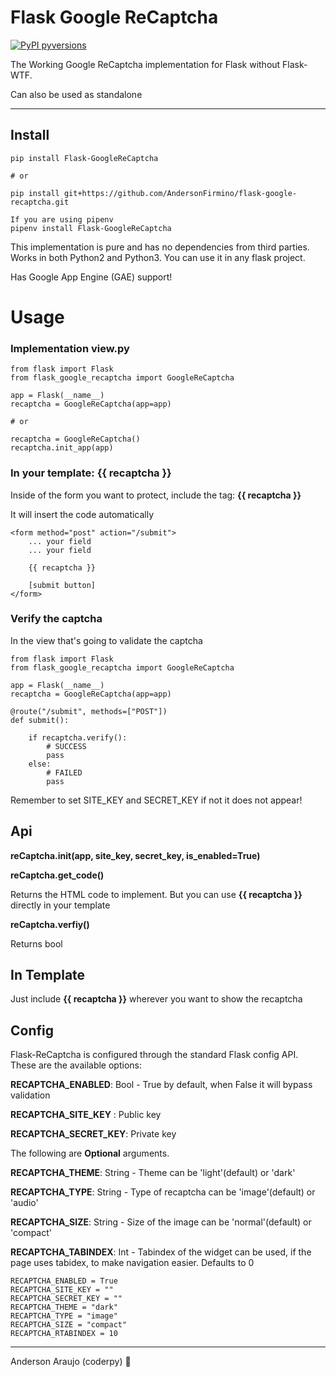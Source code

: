 # Flask Google ReCaptcha

[![PyPI pyversions](https://img.shields.io/pypi/pyversions/ansicolortags.svg)](https://pypi.python.org/pypi/ansicolortags/)

The Working Google ReCaptcha implementation for Flask without Flask-WTF.

Can also be used as standalone

---

## Install
    pip install Flask-GoogleReCaptcha

    # or

    pip install git+https://github.com/AndersonFirmino/flask-google-recaptcha.git

    If you are using pipenv
    pipenv install Flask-GoogleReCaptcha


This implementation is pure and has no dependencies from third parties. Works in both Python2 and Python3.
You can use it in any flask project.

Has Google App Engine (GAE) support!


# Usage

### Implementation view.py

    from flask import Flask
    from flask_google_recaptcha import GoogleReCaptcha

    app = Flask(__name__)
    recaptcha = GoogleReCaptcha(app=app)

    # or

    recaptcha = GoogleReCaptcha()
    recaptcha.init_app(app)


### In your template: **{{ recaptcha }}**

Inside of the form you want to protect, include the tag: **{{ recaptcha }}**

It will insert the code automatically


    <form method="post" action="/submit">
        ... your field
        ... your field

        {{ recaptcha }}

        [submit button]
    </form>




### Verify the captcha

In the view that's going to validate the captcha

    from flask import Flask
    from flask_google_recaptcha import GoogleReCaptcha

    app = Flask(__name__)
    recaptcha = GoogleReCaptcha(app=app)

    @route("/submit", methods=["POST"])
    def submit():

        if recaptcha.verify():
            # SUCCESS
            pass
        else:
            # FAILED
            pass


Remember to set SITE_KEY and SECRET_KEY if not it does not appear!

## Api

**reCaptcha.__init__(app, site_key, secret_key, is_enabled=True)**

**reCaptcha.get_code()**

Returns the HTML code to implement. But you can use
**{{ recaptcha }}** directly in your template

**reCaptcha.verfiy()**

Returns bool

## In Template

Just include **{{ recaptcha }}** wherever you want to show the recaptcha


## Config

Flask-ReCaptcha is configured through the standard Flask config API.
These are the available options:

**RECAPTCHA_ENABLED**: Bool - True by default, when False it will bypass validation

**RECAPTCHA_SITE_KEY** : Public key

**RECAPTCHA_SECRET_KEY**: Private key

The following are **Optional** arguments.

**RECAPTCHA_THEME**: String - Theme can be 'light'(default) or 'dark'

**RECAPTCHA_TYPE**: String - Type of recaptcha can be 'image'(default) or 'audio'

**RECAPTCHA_SIZE**: String - Size of the image can be 'normal'(default) or 'compact'

**RECAPTCHA_TABINDEX**: Int - Tabindex of the widget can be used, if the page uses tabidex, to make navigation easier. Defaults to 0

    RECAPTCHA_ENABLED = True
    RECAPTCHA_SITE_KEY = ""
    RECAPTCHA_SECRET_KEY = ""
    RECAPTCHA_THEME = "dark"
    RECAPTCHA_TYPE = "image"
    RECAPTCHA_SIZE = "compact"
    RECAPTCHA_RTABINDEX = 10

---

Anderson Araujo (coderpy) :snake:
